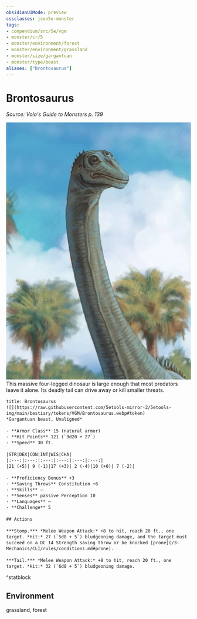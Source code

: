 ```yaml
---
obsidianUIMode: preview
cssclasses: json5e-monster
tags:
- compendium/src/5e/vgm
- monster/cr/5
- monster/environment/forest
- monster/environment/grassland
- monster/size/gargantuan
- monster/type/beast
aliases: ["Brontosaurus"]
---
```

# Brontosaurus
*Source: Volo's Guide to Monsters p. 139*  

![](https://raw.githubusercontent.com/5etools-mirror-2/5etools-img/main/bestiary/VGM/Brontosaurus.webp#right)  
This massive four-legged dinosaur is large enough that most predators leave it alone. Its deadly tail can drive away or kill smaller threats.


```ad-statblock
title: Brontosaurus
![](https://raw.githubusercontent.com/5etools-mirror-2/5etools-img/main/bestiary/tokens/VGM/Brontosaurus.webp#token)
*Gargantuan beast, Unaligned*

- **Armor Class** 15 (natural armor)
- **Hit Points** 121 (`9d20 + 27`) 
- **Speed** 30 ft.

|STR|DEX|CON|INT|WIS|CHA|
|:---:|:---:|:---:|:---:|:---:|:---:|
|21 (+5)| 9 (-1)|17 (+3)| 2 (-4)|10 (+0)| 7 (-2)|

- **Proficiency Bonus** +3
- **Saving Throws** Constitution +6
- **Skills** ⏤
- **Senses** passive Perception 10
- **Languages** —
- **Challenge** 5

## Actions

***Stomp.*** *Melee Weapon Attack:* +8 to hit, reach 20 ft., one target. *Hit:* 27 (`5d8 + 5`) bludgeoning damage, and the target must succeed on a DC 14 Strength saving throw or be knocked [prone](/3-Mechanics/CLI/rules/conditions.md#prone).

***Tail.*** *Melee Weapon Attack:* +8 to hit, reach 20 ft., one target. *Hit:* 32 (`6d8 + 5`) bludgeoning damage.
```
^statblock

## Environment

grassland, forest